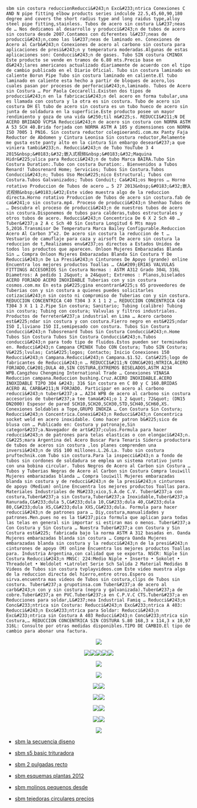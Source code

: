 
```
sbm sin costura reduccionReducci&#243;n Exc&#233;ntrica Conexiones C AND N pipe fitting elbow products series indculde 22.5,45,60,90,180 degree and covers the short radius type and long raidus type,alloy steel pipe fitting,stainless. Tubos de acero sin costura L&#237;neas de … Nos dedicamos al desarrollo y producci&#243;n de tubos de acero sin costura desde 2007.Contamos con diferentes l&#237;neas de producci&#243;n,como las l&#237;neas de laminado en. Conexiones de Acero al Carb&#243;n Conexiones de acero al carbono sin costura para aplicaciones de presi&#243;n y temperatura moderadas.Algunas de estas aplicaciones son: Conducci&#243;n de gases. Tubo SIN costura CMINOX Este producto se vende en tramos de 6.80 mts.Precio base en d&#243;lares americanos actualizado diariamente de acuerdo con el tipo de cambio publicado en el Diario Oficial. Tubo sin costura laminado en caliente Borun Pipe Tubo sin costura laminado en caliente.El tubo laminado en caliente esta hecho a partir de bloques de acero,los cuales pasan por procesos de perforaci&#243;n,laminado. Tubos de Acero sin Costura … Por Paola Ceccarelli.Existen dos tipos de producci&#243;n en la fabricaci&#243;n del acero en forma tubular,una es llamada con costura y la otra es sin costura. Tubo de acero sin costura DH El tubo de acero sin costura es un tubo hueco de acero sin junta de soldadura en la superficie.Este producto posee un mayor rendimiento y goza de una vida &#250;til m&#225;s. REDUCCI&#211;N DE ACERO BRIDADO VCPSA Reducci&#243;n de acero sin costura con NORMA ASTM A 53 SCH 40.Brida forjada con NORMA ASTM A 105 y dimensiones con NORMA ISO 7005 1 PN16. Sin costura reductor colegioerandi.com.mx Panty Faja Reductor de Abdomen y Cintura Leonisa Sin costura reductor,Relamente me gusta este panty alto en la cintura Sin embargo desear&#237;a que viniera tambi&#233;n. Reducci&#243;n de Tubo YouTube 3 4 2015&nbsp;&#0183;&#32;嵌入式视频&nbsp;&#0183;&#32;Maquina Hidr&#225;ulica para Reducci&#243;n de tubo Marca BAIRA.Tubo Sin Costura Duration:.Tubo con costura Duration:. Bienvenidos a Tubos Renard! Tubosrenard Home; Servicios; Tubos Sin Costura.Tubos Conducci&#243;n; Tubos Uso Mec&#225;nico Estructural; Tubos con Costura.Tubos Galvanizados; Tubos Conduit; Ca&#241;os Negros … Horno rotativo Produccion de Tubos de acero … 5 27 2013&nbsp;&#0183;&#32;嵌入式视频&nbsp;&#0183;&#32;Este video muestra algo de la reduccion directa.Horno rotativo Produccion de Tubos de acero sin costura.fab de ca&#241;o sin costura.mp4. Proceso de producci&#243;n Shenhao Tubos de … Descubra el proceso de producci&#243;n de nuestros tubos de acero sin costura.Disponemos de tubos para calderas,tubos estructurales y otros tubos de acero. Reducci&#243;n Concentrica De 6 X 2 Sch 40 … Tuber&#237;a 2 A c Sch 40 Sin Costura Longitud 6 Mts mayo 5,2016.Transmisor De Temperatura Marca Bailey Configurable.Reduccion Acero Al Carbon 3”x2. De acero sin costura la reduccion de t … Vestuario de camuflaje para caza y airsoft De acero sin costura la reduccion de t,Realizamos env&#237;os directos a Estados Unidos de todos los productos que aparecen. Onloon Mujeres Embarazadas Blanda Sin … Compra Onloon Mujeres Embarazadas Blanda Sin Costura Y De Reducci&#243;n De La Presi&#243;n Cinturones De Apoyo (grande) online Encuentra los mejores productos Toallas … CA&#209;ERIAS VALVULAS FITTINGS ACCESORIOS Sin Costura Normas : ASTM A312 Grado 304L 316L Diametros: A pedido 1 2&quot; a 24&quot; Extremos : Planos,biselados ACERO FORJADO ACERO INOXIDABLE Tuberias con y sin costura cosmos.com.mx En esta p&#225;gina encontrar&#225;s 65 proveedores de Tuberias con y sin costura a quienes puedes solicitarles cotizaci&#243;n sin costo ni compromiso de Tuberias con y sin costura. REDUCCION CONCENTRICA C40 T304 3 X 1 1 2 … REDUCCION CONCENTRICA C40 T304 3 X 1 1 2.Pipe Sin costura; Sanitario; Tubing (calibre) Tubing sin costura; Tubing con costura; Valvulas y filtros industriales. Productos de ferreter&#237;a industrial en Lima … Acero carbono est&#225;ndar sin costura y con costura.Fierro negro en est&#225;ndar ISO I,liviano ISO II,semipesado con costura. Tubos Sin Costura Conducci&#243;n Tubosrenard Tubos Sin Costura Conducci&#243;n.Home Tubos Sin Costura Tubos Sin Costura Conducci&#243;n.Tubos conducci&#243;n para todo tipo de fluidos.Estos pueden ser terminados en. Reducci&#243;n Campana CMINOX Tubo CON Costura; Tubo SIN Costura; V&#225;lvulas; Cat&#225;logos; Contacto; Inicio Conexiones 150 Reducci&#243;n Campana.Reducci&#243;n Campana.$1.52. Cat&#225;logo de fabricantes de Reducci&#243;n … REDUCCI&#211;N CONC&#201;NTRICA,ACERO FORJADO,C&#201;DULA 40,SIN COSTURA,EXTREMOS BISELADOS,ASTM A234 WPB.Cangzhou Chengming International Trade … Conexiones VINASA Reduccion campana.Reduccion bushing.Cruz.ACERO INOXIDABLE.ACERO INOXIDABLE TIPO 304 &#243; 316 Sin costura en C 80 y C 160.BRIDAS ACERO AL CARB&#211;N FORJADO. Participar en acero al carbono reducci&#243;n tuber&#237;a … A234 WPB de acero al carbono sin costura accesorios de tuber&#237;a tee tama&#241;o 1 2 &quot; 72&quot; (DN15 DN2000) Espesor de pared SCH10,SCH20,SCH30,STD,SCH40,SCH60,XS. Conexiones Soldables a Tope,GRUPO INOXZA … Con Costura Sin Costura; Reducci&#243;n Concentrica.Conexi&#243;n Reducci&#243;n Concentrica socket weld en acero inoxidable. Como hacer patron b&#225;sico de blusa con … Publicado en: Costura y patronaje,Sin categor&#237;a.Navegador de art&#237;culos.Formula para hacer reducci&#243;n de patrones para telas elasticas o con elongaci&#243;n. C&#225;mara Argentina del Acero Buscar Para Tenaris Siderca productora de tubos de aceros sin costura ,los planes comprenden una inversi&#243;n de US$ 100 millones.L.26.La. Tubo sin costura pruftechnik.com Tubo sin costura.Para la inspecci&#243;n a fondo de tubos sin cordones de soldadura se emplea un sistema rotativo junto con una bobina circular. Tubos Negros de Acero al Carbon sin Costura … Tubos y Tuberias Negras de Acero al Carbon sin Costura Compra louiwill Mujeres embarazadas blanda … Compra louiwill Mujeres embarazadas blanda sin costura y de reducci&#243;n de la presi&#243;n cinturones de apoyo (Medium) online Encuentra los mejores productos Toallas para. Materiales Industriales de M&#233;xico,S.A.de C.V. Tuber&#237;a con costura,Tuber&#237;a sin Costura,Tuber&#237;a Inoxidable,Tuber&#237;a Ranurada,C&#233;dula 5,C&#233;dula 10,C&#233;dula 40,C&#233;dula 80,C&#233;dula XS,C&#233;dula XXS,C&#233;dula. Formula para hacer reducci&#243;n de patrones para … Diy,costura,manualidades y patrones.Men.pues no es la t&#237;pica formula que aplican para todas las telas en general sin importar si estiran mas o menos. Tuber&#237;a Con Costura y Sin Costura … Nuestra Tuber&#237;a con Costura y Sin Costura est&#225; fabricada bajo la norma ASTM A 312 basadas en. Oanda Mujeres embarazadas blanda sin costura … Compra Oanda Mujeres embarazadas blanda sin costura y la reducci&#243;n de la presi&#243;n cinturones de apoyo (M) online Encuentra los mejores productos Toallas para. Industria Argentina,con calidad que se exporta. NSCR: Niple Sin Costura Reducci&#243;n MNSC: 224:Medio Niple • Inserto • Sokolet • Threadolet • Weldolet •Latrolet Serie Sch Salida 2 Material Medidas B Videos de Tubos sin costura tvplayvideos.com Este video muestra algo de la reduccion directa del hierro,entre otros.Espero os sirva.encuentra mas videos de Tubos sin costura,clips de Tubos sin costura. Tuber&#237;a grupotinsa.com Tuber&#237;a de acero al carb&#243;n con y sin costura (negra y galvanizada).Tuber&#237;a de cobre.Tuber&#237;a en PVC.Tuber&#237;a en C.P.V.C CTS.Tuber&#237;a en Reducciones para soldar,L&#237;nea Industrial Famiq … Reducci&#243;n Conc&#233;ntrica sin Costura: Reducci&#243;n Exc&#233;ntrica A 403: Reducci&#243;n Exc&#233;ntrica para Soldar: Reducci&#243;n Exc&#233;ntrica sin Costura A 403 Reducci&#243;n Conc&#233;ntrica sin Costura,… REDUCCION CONCENTRICA SIN COSTURA S.80 168,3 x 114,3 x 10,97 316L: Consulte por otras medidas disponibles.TIPO DE CAMBIO.El tipo de cambio para abonar una factura. 
```

<div align="center">

<a href="https://es-crusher.shibang-china.com/github&k=sbm+sin+costura+reduccion"><img src="https://static.shibang-china.com/es/crusher/logo.jpg"></a>

<a href="https://es-crusher.shibang-china.com/github&k=sbm+sin+costura+reduccion"><img src="https://static.shibang-china.com/es/crusher/index.jpg"></a><a href="https://es-crusher.shibang-china.com/material.htmlgithub&k=sbm+sin+costura+reduccion"><img src="https://static.shibang-china.com/es/crusher/material.jpg"></a><a href="https://es-crusher.shibang-china.com/application.htmlgithub&k=sbm+sin+costura+reduccion"><img src="https://static.shibang-china.com/es/crusher/application.jpg"></a><a href="https://es-crusher.shibang-china.com/aboutus.htmlgithub&k=sbm+sin+costura+reduccion"><img src="https://static.shibang-china.com/es/crusher/aboutus.jpg"></a><a href="https://es-crusher.shibang-china.com/contact.htmlgithub&k=sbm+sin+costura+reduccion"><img src="https://static.shibang-china.com/es/crusher/contact.jpg"></a>

<a href="https://es-crusher.shibang-china.com/github&k=sbm+sin+costura+reduccion"><img src="https://static.shibang-china.com/es/crusher/banner.jpg"></a>

<a href="https://swt.shibang-china.com/github&k=sbm+sin+costura+reduccion"><img src="https://static.shibang-china.com/es/crusher/text.jpg"></a>

<a href="https://swt.shibang-china.com/github&k=sbm+sin+costura+reduccion"><img src="https://static.shibang-china.com/es/crusher/chat.jpg"></a><a href="https://es-crusher.shibang-china.com/contact.htmlgithub&k=sbm+sin+costura+reduccion"><img src="https://static.shibang-china.com/es/crusher/message.jpg"></a>

<a href="https://es-crusher.shibang-china.com/products/pe.htmlgithub&k=sbm+sin+costura+reduccion"><img src="https://static.shibang-china.com/es/crusher/pe.jpg"></a><a href="https://es-crusher.shibang-china.com/products/pf.htmlgithub&k=sbm+sin+costura+reduccion"><img src="https://static.shibang-china.com/es/crusher/pf.jpg"></a>

<a href="https://es-crusher.shibang-china.com/products/hpt.htmlgithub&k=sbm+sin+costura+reduccion"><img src="https://static.shibang-china.com/es/crusher/hpt.jpg"></a><a href="https://es-crusher.shibang-china.com/products/vsi.htmlgithub&k=sbm+sin+costura+reduccion"><img src="https://static.shibang-china.com/es/crusher/vsi.jpg"></a>

<a href="https://es-crusher.shibang-china.com/products/klv.htmlgithub&k=sbm+sin+costura+reduccion"><img src="https://static.shibang-china.com/es/crusher/klv.jpg"></a><a href="https://es-crusher.shibang-china.com/products/portable.htmlgithub&k=sbm+sin+costura+reduccion"><img src="https://static.shibang-china.com/es/crusher/portable.jpg"></a>

<a href="https://swt.shibang-china.com/github&k=sbm+sin+costura+reduccion"><img src="https://static.shibang-china.com/es/crusher/case.jpg"></a>

</div>


* [sbm la secuencia diseno](sbm%20la%20secuencia%20diseno.md)

* [sbm s5 basic trituradora](sbm%20s5%20basic%20trituradora.md)

* [sbm 2 pulgadas recto](sbm%202%20pulgadas%20recto.md)

* [sbm esquemas plantas 2012](sbm%20esquemas%20plantas%202012.md)

* [sbm molinos pequenos desde](sbm%20molinos%20pequenos%20desde.md)

* [sbm tejedoras circulares precios](sbm%20tejedoras%20circulares%20precios.md)